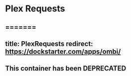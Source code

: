 # Plex Requests
=======
---
title: PlexRequests
redirect: https://dockstarter.com/apps/ombi/
---

## This container has been DEPRECATED